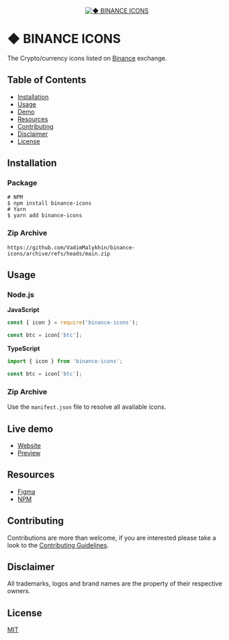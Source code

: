 <p align="center"><a href="https://github.com/VadimMalykhin/binance-icons"><img src="https://raw.githubusercontent.com/VadimMalykhin/binance-icons/main/.github/assets/header.svg" alt="◆ BINANCE ICONS"></a></p>

# ◆ BINANCE ICONS
The Crypto/currency icons listed on <a href="https://bit.ly/3qEmuJp">Binance</a> exchange.

## Table of Contents
-   [Installation](#installation)
-   [Usage](#usage)
-   [Demo](#live-demo)
-   [Resources](#resources)
-   [Contributing](#contributing)
-   [Disclaimer](#disclaimer)
-   [License](#license)

## Installation

### Package
```shell
# NPM
$ npm install binance-icons
# Yarn
$ yarn add binance-icons
```

### Zip Archive
```shell
https://github.com/VadimMalykhin/binance-icons/archive/refs/heads/main.zip
```

## Usage

### Node.js
**JavaScript**
```js
const { icon } = require('binance-icons');

const btc = icon['btc'];
```
**TypeScript**
```ts
import { icon } from 'binance-icons';

const btc = icon['btc'];
```

### Zip Archive
Use the `manifest.json` file to resolve all available icons.

## Live demo

- [Website](https://vadimmalykhin.github.io/binance-icons/)
- [Preview](https://vadimmalykhin.github.io/binance-icons/main/PREVIEW.md)

## Resources

- [Figma](https://www.figma.com/community/file/1055487423124551755)
- [NPM](https://www.npmjs.com/package/binance-icons)

## Contributing

Contributions are more than welcome, if you are interested please take a look to the [Contributing Guidelines](https://github.com/VadimMalykhin/binance-icons/blob/main/.github/CONTRIBUTING.md).

## Disclaimer

All trademarks, logos and brand names are the property of their respective owners.

## License

[MIT](https://github.com/VadimMalykhin/binance-icons/blob/main/LICENSE)

